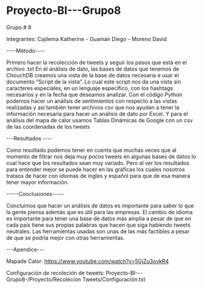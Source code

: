 # Proyecto-BI---Grupo8

Grupo # 8 

Integrantes: Cajilema Katherine - Guamán Diego - Moreno David 


----Método----

Primero hacer la recolección de tweets y seguir los pasos que está en el archivo .txt 
En el análisis de dato, las bases de datos que tenemos de ChouchDB creamos una vista de la base de datos necesaria e usar el documento
“Script de la vista”. Lo cual este script nos da una vista sin caracteres especiales, en un lenguaje especifico, con los hashtags necesarios y en la fecha que deseamos analizar.
Con el código Python podemos hacer un análisis de sentimientos  con respecto a las vistas realizadas y así también tener archivos csv
que nos ayudan a tener la información necesaria para hacer un análisis de dato  por Excel.
Y para el análisis del mapa de  calor usamos Tablas Dinámicas de Google  con un csv de  las  coordenadas de los tweets 


---Resultados ----

Como resultado podemos tener en cuenta que muchas veces que al momento de filtrar nos deja muy pocos tweets en algunas bases de datos lo cual hace que los resultados sean muy variado. Pero al ver los resultados para entender mejor se puede hacer en las gráficas los  cuales nosotros  trataos de hacer con idiomas de ingles y español para que de esa manera tener mayor información.


-----Conclusiones-----

Concluimos que hacer un análisis de datos es importante para saber lo que la gente piensa además que es útil para las empresas.
El cambio de idioma es importante para tener una base de datos más amplia a pesar de que en cada país tiene sus propias palabras que hacen que siga habiendo tweets neutrales. 
Las herramientas usadas son unas de las más factibles a pesar de que se podría mejor con otras herramientas.

---Apendice--- 

Mapade Calor:
https://www.youtube.com/watch?v=5GjZu3ovkR4

Configuración de recoleción de tweets:
Proyecto-BI---Grupo8-/Proyecto/Recolecion Tweets/Configuración.txt

